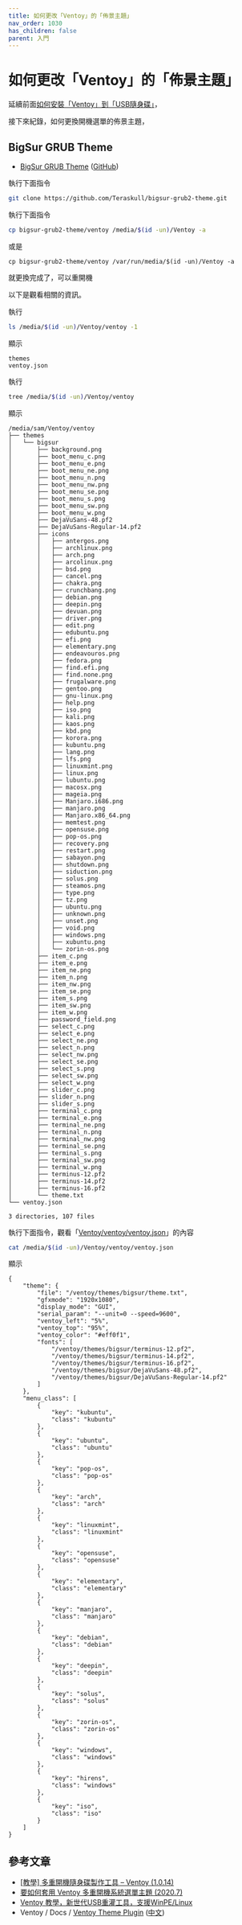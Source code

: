 ```yaml
---
title: 如何更改「Ventoy」的「佈景主題」
nav_order: 1030
has_children: false
parent: 入門
---
```



# 如何更改「Ventoy」的「佈景主題」

延續前面[如何安裝「Ventoy」到「USB隨身碟」](install)，

接下來紀錄，如何更換開機選單的佈景主題，


## BigSur GRUB Theme

* [BigSur GRUB Theme](https://www.gnome-look.org/p/1443844/) ([GitHub](https://github.com/Teraskull/bigsur-grub2-theme))

執行下面指令

``` sh
git clone https://github.com/Teraskull/bigsur-grub2-theme.git
```

執行下面指令

``` sh
cp bigsur-grub2-theme/ventoy /media/$(id -un)/Ventoy -a
```

或是

```
cp bigsur-grub2-theme/ventoy /var/run/media/$(id -un)/Ventoy -a
```

就更換完成了，可以重開機

以下是觀看相關的資訊。

執行

``` sh
ls /media/$(id -un)/Ventoy/ventoy -1
```

顯示

```
themes
ventoy.json
```

執行

``` sh
tree /media/$(id -un)/Ventoy/ventoy
```

顯示

```
/media/sam/Ventoy/ventoy
├── themes
│   └── bigsur
│       ├── background.png
│       ├── boot_menu_c.png
│       ├── boot_menu_e.png
│       ├── boot_menu_ne.png
│       ├── boot_menu_n.png
│       ├── boot_menu_nw.png
│       ├── boot_menu_se.png
│       ├── boot_menu_s.png
│       ├── boot_menu_sw.png
│       ├── boot_menu_w.png
│       ├── DejaVuSans-48.pf2
│       ├── DejaVuSans-Regular-14.pf2
│       ├── icons
│       │   ├── antergos.png
│       │   ├── archlinux.png
│       │   ├── arch.png
│       │   ├── arcolinux.png
│       │   ├── bsd.png
│       │   ├── cancel.png
│       │   ├── chakra.png
│       │   ├── crunchbang.png
│       │   ├── debian.png
│       │   ├── deepin.png
│       │   ├── devuan.png
│       │   ├── driver.png
│       │   ├── edit.png
│       │   ├── edubuntu.png
│       │   ├── efi.png
│       │   ├── elementary.png
│       │   ├── endeavouros.png
│       │   ├── fedora.png
│       │   ├── find.efi.png
│       │   ├── find.none.png
│       │   ├── frugalware.png
│       │   ├── gentoo.png
│       │   ├── gnu-linux.png
│       │   ├── help.png
│       │   ├── iso.png
│       │   ├── kali.png
│       │   ├── kaos.png
│       │   ├── kbd.png
│       │   ├── korora.png
│       │   ├── kubuntu.png
│       │   ├── lang.png
│       │   ├── lfs.png
│       │   ├── linuxmint.png
│       │   ├── linux.png
│       │   ├── lubuntu.png
│       │   ├── macosx.png
│       │   ├── mageia.png
│       │   ├── Manjaro.i686.png
│       │   ├── manjaro.png
│       │   ├── Manjaro.x86_64.png
│       │   ├── memtest.png
│       │   ├── opensuse.png
│       │   ├── pop-os.png
│       │   ├── recovery.png
│       │   ├── restart.png
│       │   ├── sabayon.png
│       │   ├── shutdown.png
│       │   ├── siduction.png
│       │   ├── solus.png
│       │   ├── steamos.png
│       │   ├── type.png
│       │   ├── tz.png
│       │   ├── ubuntu.png
│       │   ├── unknown.png
│       │   ├── unset.png
│       │   ├── void.png
│       │   ├── windows.png
│       │   ├── xubuntu.png
│       │   └── zorin-os.png
│       ├── item_c.png
│       ├── item_e.png
│       ├── item_ne.png
│       ├── item_n.png
│       ├── item_nw.png
│       ├── item_se.png
│       ├── item_s.png
│       ├── item_sw.png
│       ├── item_w.png
│       ├── password_field.png
│       ├── select_c.png
│       ├── select_e.png
│       ├── select_ne.png
│       ├── select_n.png
│       ├── select_nw.png
│       ├── select_se.png
│       ├── select_s.png
│       ├── select_sw.png
│       ├── select_w.png
│       ├── slider_c.png
│       ├── slider_n.png
│       ├── slider_s.png
│       ├── terminal_c.png
│       ├── terminal_e.png
│       ├── terminal_ne.png
│       ├── terminal_n.png
│       ├── terminal_nw.png
│       ├── terminal_se.png
│       ├── terminal_s.png
│       ├── terminal_sw.png
│       ├── terminal_w.png
│       ├── terminus-12.pf2
│       ├── terminus-14.pf2
│       ├── terminus-16.pf2
│       └── theme.txt
└── ventoy.json

3 directories, 107 files
```

執行下面指令，觀看「[Ventoy/ventoy/ventoy.json](https://github.com/Teraskull/bigsur-grub2-theme/blob/master/ventoy/ventoy.json)」的內容

``` sh
cat /media/$(id -un)/Ventoy/ventoy/ventoy.json
```

顯示

```
{
    "theme": {
        "file": "/ventoy/themes/bigsur/theme.txt",
        "gfxmode": "1920x1080",
        "display_mode": "GUI",
        "serial_param": "--unit=0 --speed=9600",
        "ventoy_left": "5%",
        "ventoy_top": "95%",
        "ventoy_color": "#eff0f1",
        "fonts": [
            "/ventoy/themes/bigsur/terminus-12.pf2",
            "/ventoy/themes/bigsur/terminus-14.pf2",
            "/ventoy/themes/bigsur/terminus-16.pf2",
            "/ventoy/themes/bigsur/DejaVuSans-48.pf2",
            "/ventoy/themes/bigsur/DejaVuSans-Regular-14.pf2"
        ]
    },
    "menu_class": [
        {
            "key": "kubuntu",
            "class": "kubuntu"
        },
        {
            "key": "ubuntu",
            "class": "ubuntu"
        },
        {
            "key": "pop-os",
            "class": "pop-os"
        },
        {
            "key": "arch",
            "class": "arch"
        },
        {
            "key": "linuxmint",
            "class": "linuxmint"
        },
        {
            "key": "opensuse",
            "class": "opensuse"
        },
        {
            "key": "elementary",
            "class": "elementary"
        },
        {
            "key": "manjaro",
            "class": "manjaro"
        },
        {
            "key": "debian",
            "class": "debian"
        },
        {
            "key": "deepin",
            "class": "deepin"
        },
        {
            "key": "solus",
            "class": "solus"
        },
        {
            "key": "zorin-os",
            "class": "zorin-os"
        },
        {
            "key": "windows",
            "class": "windows"
        },
        {
            "key": "hirens",
            "class": "windows"
        },
        {
            "key": "iso",
            "class": "iso"
        }
    ]
}
```

## 參考文章

* [[教學] 多重開機隨身碟製作工具 – Ventoy (1.0.14)](https://izaka.tw/ventoy-bootable-usb-solution-user-guide/)
* [要如何套用 Ventoy 多重開機系統選單主題 (2020.7)](https://izaka.tw/ventoy-theme-apply-guide/)
* [Ventoy 教學，新世代USB重灌工具，支援WinPE/Linux](https://www.gdaily.org/23174/ventoy-iso)
* Ventoy / Docs / [Ventoy Theme Plugin](https://www.ventoy.net/en/plugin_theme.html) ([中文](https://www.ventoy.net/cn/plugin_theme.html))
